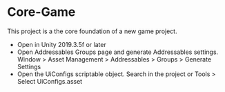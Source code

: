 # Core-Game
This project is a the core foundation of a new game project.

- Open in Unity 2019.3.5f or later
- Open Addressables Groups page and generate Addressables settings. Window > Asset Management > Addressables > Groups > Generate Settings
- Open the UiConfigs scriptable object. Search in the project or Tools > Select UiConfigs.asset
